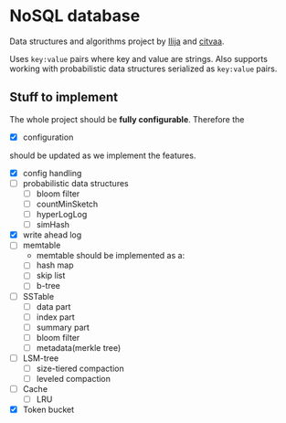 # NoSQL database

Data structures and algorithms project by [Ilija](https://github.com/idzaaa9) and [citvaa](https://github.com/citvaa).

Uses `key:value` pairs where key and value are strings.
Also supports working with probabilistic data structures serialized as `key:value` pairs.

## Stuff to implement

The whole project should be **fully configurable**. Therefore the 
- [x] configuration

should be updated as we implement the features.

- [x] config handling
- [ ] probabilistic data structures
  - [ ] bloom filter
  - [ ] countMinSketch
  - [ ] hyperLogLog
  - [ ] simHash
- [x] write ahead log
- [ ] memtable
  - memtable should be implemented as a:
  - [ ] hash map
  - [ ] skip list
  - [ ] b-tree
- [ ] SSTable
  - [ ] data part
  - [ ] index part
  - [ ] summary part
  - [ ] bloom filter
  - [ ] metadata(merkle tree)
- [ ] LSM-tree
  - [ ] size-tiered compaction
  - [ ] leveled compaction
- [ ] Cache
  - [ ] LRU
- [x] Token bucket
